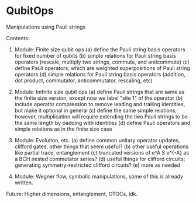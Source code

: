 # QubitOps
Manipulations using Pauli strings

Contents:

1. Module: Finite size qubit ops
(a) define the Pauli string basis operators for fixed number of qubits
(b) simple relations for Pauli string basis operators (rescale, multiply two strings, commute, and anticommute)
(c) define Pauli operators, which are weighted superpositions of Pauli string operators
(d) simple relations for Pauli string basis operators (addition, dot product, commutator, anticommutator, rescaling, etc)

2. Module: Inifnite size qubit ops
(a) define Pauli strings that are same as the finite size version, except now we label "site 1" of the operator
(b) include operator compression to remove leading and trailing identities, but make it optional in general
(c) define the same simple relations; however, multiplication will require extending the two Pauli strings to be the same length by padding with identities
(d) define Pauli operators and simple relations as in the finite size case


3. Module: Evolution, etc.
(a) define common unitary operator updates, clifford gates, other things that seem useful?
(b) other useful operations like partial trace, entanglement
(c) truncated versions of e^A S e^{-A} as a BCH nested commutator series?
(d) useful things for clifford circuits; generating symmetry-restricted clifford circuits?
(e) more as needed

4. Module: Wegner flow, symbolic manipulations, some of this is already written.

Future: Higher dimensions, entanglement, OTOCs, idk.
